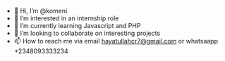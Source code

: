 - 👋 Hi, I’m @komeni
- 👀 I’m interested in an internship role
- 🌱 I’m currently learning Javascript and PHP
- 💞️ I’m looking to collaborate on interesting projects
- 📫 How to reach me via email hayatullahcr7@gmail.com or whatsaapp +2348093333234

<!---
komeni/komeni is a ✨ special ✨ repository because its `README.md` (this file) appears on your GitHub profile.
You can click the Preview link to take a look at your changes.
--->
